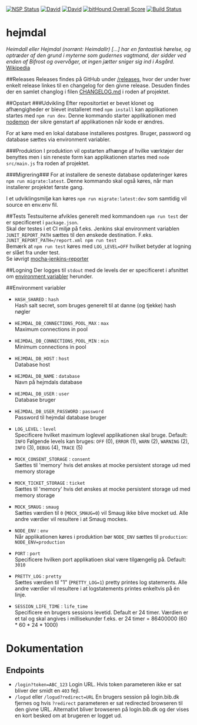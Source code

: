 [![NSP Status](https://nodesecurity.io/orgs/dbcdk/projects/4eba54f1-c2ff-4d1e-ab6f-80ae788ec29c/badge)](https://nodesecurity.io/orgs/dbcdk/projects/4eba54f1-c2ff-4d1e-ab6f-80ae788ec29c)
[![David](https://img.shields.io/david/DBCDK/hejmdal.svg?style=flat-square)](https://david-dm.org/DBCDK/hejmdal#info=dependencies)
[![David](https://img.shields.io/david/dev/DBCDK/hejmdal.svg?style=flat-square)](https://david-dm.org/DBCDK/hejmdal#info=dev)
[![bitHound Overall Score](https://www.bithound.io/github/DBCDK/hejmdal/badges/score.svg)](https://www.bithound.io/github/DBCDK/hejmdal)
[![Build Status](https://travis-ci.org/DBCDK/hejmdal.svg?branch=master)](https://travis-ci.org/DBCDK/hejmdal)

# hejmdal
*Heimdall eller Hejmdal (norrønt: Heimdallr) [...] har en fantastisk hørelse, og optræder af den grund i myterne som gudernes vagtmand, der sidder ved enden af Bifrost og overvåger, at ingen jætter sniger sig ind i Asgård.*
[Wikipedia](https://da.wikipedia.org/wiki/Hejmdal)

##Releases
Releases findes på GitHub under [/releases](https://github.com/DBCDK/hejmdal/releases), hvor der under hver enkelt release linkes til en changelog for den givne release. Desuden findes der en samlet changlog i filen [CHANGELOG.md](https://github.com/DBCDK/hejmdal/blob/master/CHANGELOG.md) i roden af projektet.

##Opstart
###Udvikling
Efter repositortiet er bevet klonet og afhængigheder er blevet installeret med `npm install` kan applikationen startes med `npm run dev`. Denne kommando starter applikationen med [nodemon](https://www.npmjs.com/package/nodemon) der sikre genstart af applikationen når kode er ændres.

For at køre med en lokal database installeres postgres. Bruger, password og database sættes via environment variabler.

###Produktion
I produktion vil opstarten afhænge af hvilke værktøjer der benyttes men i sin reneste form kan applikationen startes med `node src/main.js` fra roden af projektet. 

###Migrering###
For at installere de seneste database opdateringer køres `npm run migrate:latest`. Denne kommando skal også køres, når man installerer projektet første gang.
 
I et udviklingsmiljø kan køres `npm run migrate:latest:dev` som samtidig vil source en env.env fil.  

##Tests
Testsuiterne afvikles generelt med kommandoen `npm run test` der er specificeret i `package.json`.  
Skal der testes i et CI miljø på f.eks. Jenkins skal environment variablen `JUNIT_REPORT_PATH` sættes til den ønskede destination. F.eks. `JUNIT_REPORT_PATH=/report.xml npm run test`  
Bemærk at `npm run test` køres med `LOG_LEVEL=OFF` hvilket betyder at logning er slået fra under test.  
Se iøvrigt [mocha-jenkins-reporter](https://www.npmjs.com/package/mocha-jenkins-reporter)

##Logning
Der logges til `stdout` med de levels der er specificeret i afsnittet om [environment variabler](https://github.com/DBCDK/hejmdal#environment-variabler) herunder.

##Environment variabler
- `HASH_SHARED` : `hash`  
Hash salt secret, som bruges generelt til at danne (og tjekke) hash nøgler

- `HEJMDAL_DB_CONNECTIONS_POOL_MAX` : `max`  
Maximum connections in pool

- `HEJMDAL_DB_CONNECTIONS_POOL_MIN` : `min`  
Minimum connections in pool

- `HEJMDAL_DB_HOST` : `host`  
Database host

- `HEJMDAL_DB_NAME` : `database`  
Navn på hejmdals database

- `HEJMDAL_DB_USER` : `user`    
Database bruger

- `HEJMDAL_DB_USER_PASSWORD` : `password`  
Password til hejmdal database bruger

- `LOG_LEVEL` : `level`  
Specificere hvilket maximum loglevel applikationen skal bruge. Default: `INFO`
Følgende levels kan bruges: `OFF` (0), `ERROR` (1), `WARN` (2), `WARNING` (2), `INFO` (3), `DEBUG` (4), `TRACE` (5)

- `MOCK_CONSENT_STORAGE` : `consent`  
Sættes til 'memory' hvis det ønskes at mocke persistent storage ud med memory storage

- `MOCK_TICKET_STORAGE` : `ticket`  
Sættes til 'memory' hvis det ønskes at mocke persistent storage ud med memory storage

- `MOCK_SMAUG` : `smaug`  
Sættes værdien til `0` (`MOCK_SMAUG=0`) vil Smaug ikke blive mocket ud. Alle andre værdier vil resultere i at Smaug mockes.
 
- `NODE_ENV` : `env`  
Når applikationen køres i produktion bør `NODE_ENV` sættes til `production`: `NODE_ENV=production`
 
- `PORT` : `port`  
Specificere hvilken port applikatioen skal være tilgængelig på. Default: `3010`

- `PRETTY_LOG` : `pretty`  
Sættes værdien til "1" (`PRETTY_LOG=1`) pretty printes log statements. Alle andre værdier vil resultere i at logstatements printes enkeltvis på én linje.
 
- `SESSION_LIFE_TIME` : `life_time`  
Specificere en brugers sessions levetid. Default er 24 timer. Værdien er et tal og skal angives i millisekunder f.eks. er 24 timer = 86400000 (60 * 60 * 24 * 1000)

# Dokumentation
## Endpoints
- `/login?token=ABC_123` 
Login URL. Hvis token parameteren ikke er sat bliver der smidt en `403` fejl.
- `/logud` eller `/logud?redirect=URL` 
En brugers session på login.bib.dk fjernes og hvis `?redirect` parameteren er sat redirected browseren til den givne URL. Alternativt bliver browseren på login.bib.dk og der vises en kort besked om at brugeren er logget ud. 


